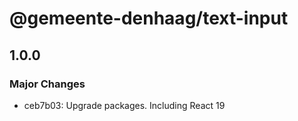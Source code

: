 # @gemeente-denhaag/text-input

## 1.0.0

### Major Changes

- ceb7b03: Upgrade packages. Including React 19
